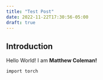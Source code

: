 ```yaml
---
title: "Test Post"
date: 2022-11-22T17:30:56-05:00
draft: true
---
```


## Introduction

Hello World!
I am **Matthew Coleman!**

```import torch```



